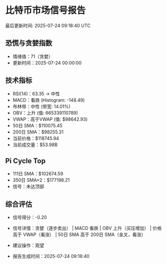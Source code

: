 # 比特币市场信号报告

最后更新时间: 2025-07-24 09:18:40 UTC

## 恐慌与贪婪指数
- 情绪值：71（贪婪）
- 更新时间：2025-07-24 00:00:00

## 技术指标
- RSI(14)：63.35 → 中性
- MACD：看跌 (Histogram: -148.49)
- 布林带：中性 (带宽: 14.01%)
- OBV：上升 (值: 665339110789)
- VWAP：高于VWAP (值: $98642.93)
- 50日 SMA：$110075.45
- 200日 SMA：$98255.31
- 当前价格：$118745.94
- 当前成交量：$53.98B

## Pi Cycle Top
- 111日 SMA：$102674.59
- 350日 SMA×2：$177198.21
- 信号：未达顶部

## 综合评估
- 信号得分：-0.20
- 信号详情：贪婪（逐步卖出） | MACD 看跌 | OBV 上升（买压增加） | 价格高于 VWAP（看涨） | 50日 SMA 高于 200日 SMA（金叉，看涨）
- 建议操作：观望

- 报告生成时间：2025-07-24 09:18:40